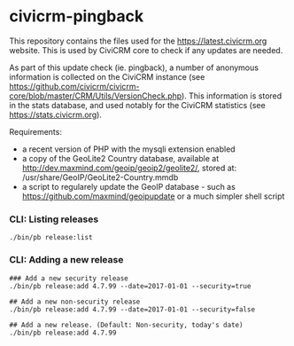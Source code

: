 civicrm-pingback
================

This repository contains the files used for the https://latest.civicrm.org website. This is used by CiviCRM core to check if any updates are needed.

As part of this update check (ie. pingback), a number of anonymous information is collected on the CiviCRM instance (see https://github.com/civicrm/civicrm-core/blob/master/CRM/Utils/VersionCheck.php). This information is stored in the stats database, and used notably for the CiviCRM statistics (see https://stats.civicrm.org). 

Requirements:
- a recent version of PHP with the mysqli extension enabled
- a copy of the GeoLite2 Country database, available at http://dev.maxmind.com/geoip/geoip2/geolite2/, stored at: /usr/share/GeoIP/GeoLite2-Country.mmdb
- a script to regularely update the GeoIP database - such as https://github.com/maxmind/geoipupdate or a much simpler shell script

### CLI: Listing releases

```
./bin/pb release:list
```

### CLI: Adding a new release

```
### Add a new security release
./bin/pb release:add 4.7.99 --date=2017-01-01 --security=true

## Add a new non-security release
./bin/pb release:add 4.7.99 --date=2017-01-01 --security=false

## Add a new release. (Default: Non-security, today's date)
./bin/pb release:add 4.7.99
```
